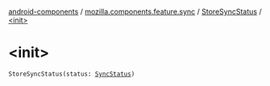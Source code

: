 [android-components](../../index.md) / [mozilla.components.feature.sync](../index.md) / [StoreSyncStatus](index.md) / [&lt;init&gt;](./-init-.md)

# &lt;init&gt;

`StoreSyncStatus(status: `[`SyncStatus`](../../mozilla.components.concept.storage/-sync-status.md)`)`